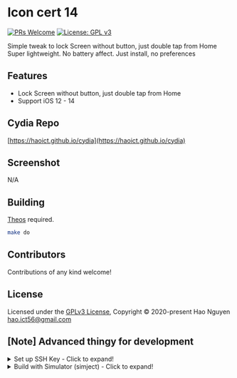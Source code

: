 # Icon cert 14

[![PRs Welcome](https://img.shields.io/badge/PRs-welcome-brightgreen.svg?style=flat-square)](http://makeapullrequest.com)
[![License: GPL v3](https://img.shields.io/badge/License-GPLv3-blue.svg)](./LICENSE)

Simple tweak to lock Screen without button, just double tap from Home  
Super lightweight. No battery affect. Just install, no preferences

## Features

- Lock Screen without button, just double tap from Home
- Support iOS 12 - 14

## Cydia Repo

[https://haoict.github.io/cydia](https://haoict.github.io/cydia)

## Screenshot

N/A

## Building

[Theos](https://github.com/theos/theos) required.

```bash
make do
```

## Contributors

Contributions of any kind welcome!

## License

Licensed under the [GPLv3 License](./LICENSE), Copyright © 2020-present Hao Nguyen <hao.ict56@gmail.com>

## [Note] Advanced thingy for development

<details>
  <summary>Set up SSH Key - Click to expand!</summary>

Add your device IP in `~/.bash_profile` or `~/.zprofile` or in project's `Makefile` for faster deployment
```bash
THEOS_DEVICE_IP = 192.168.1.12
```

Add SSH key for target deploy device so you don't have to enter ssh root password every time

```bash
cat ~/.ssh/id_rsa.pub | ssh -p 22 root@192.168.1.12 "mkdir -p ~/.ssh && cat >> ~/.ssh/authorized_keys"
```

Build the final package

```bash
FINALPACKAGE=1 make package
```

</details>

<details>
  <summary>Build with Simulator (simject) - Click to expand!</summary>

Set up simject: https://github.com/angelXwind/simject

Get 13.7 patched SDK from https://github.com/opa334/sdks, copy iPhoneSimulator13.7.sdk to $THEOS/sdks folder

Build and setup with simject
```bash
SIMULATOR=1 make

SIMULATOR=1 make setup
```

Respring simulator
```bash
./simject/bin/resim
```

</details>
